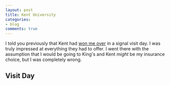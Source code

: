 ```yaml
---
layout: post
title: Kent University
categories:
- blog
comments: true
---
```

I told you previously that Kent had [won me over][won] in a signal visit day. I was truly impressed at everything they had to offer. I went there with the assumption that I would be going to King's and Kent *might* be my insurance choice, but I was completely wrong.

## Visit Day

[won]: http://james12802.co.uk/blog/2014/04/20/universty-application.html#kent